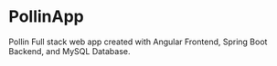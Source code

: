 # PollinApp

Pollin Full stack web app created with Angular Frontend, Spring Boot Backend, and MySQL Database.
